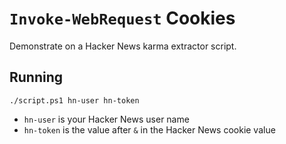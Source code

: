 # `Invoke-WebRequest` Cookies

Demonstrate on a Hacker News karma extractor script.

## Running

`./script.ps1 hn-user hn-token`

- `hn-user` is your Hacker News user name
- `hn-token` is the value after `&` in the Hacker News cookie value
